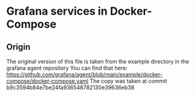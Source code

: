 # Grafana services in Docker-Compose

## Origin

The original version of this file is taken from the example directory in the grafana agent repository
You can find that here: <https://github.com/grafana/agent/blob/main/example/docker-compose/docker-compose.yaml>
The copy was taken at commit b9c3594b84e7be24fa936548782130e39636eb38
